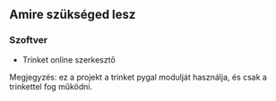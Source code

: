 ## Amire szükséged lesz

### Szoftver

+ Trinket online szerkesztő

Megjegyzés: ez a projekt a trinket pygal modulját használja, és csak a trinkettel fog működni.